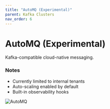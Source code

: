 ```yaml
---
title: "AutoMQ (Experimental)"
parent: Kafka Clusters
nav_order: 6
---
```


# AutoMQ (Experimental)

Kafka-compatible cloud-native messaging.

### Notes

- Currently limited to internal tenants
- Auto-scaling enabled by default
- Built-in observability hooks

![AutoMQ](../assets/screenshots/automq-setup.png)
